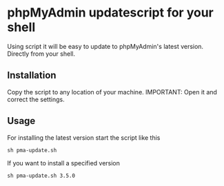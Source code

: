 # phpMyAdmin updatescript for your shell
Using script it will be easy to update to phpMyAdmin's latest version. Directly from your shell.

## Installation
Copy the script to any location of your machine. 
IMPORTANT: Open it and correct the settings.

## Usage
For installing the latest version start the script like this

    sh pma-update.sh
	
If you want to install a specified version

    sh pma-update.sh 3.5.0
